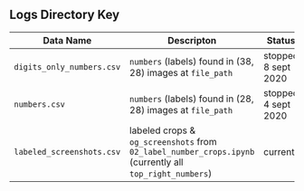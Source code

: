 ## Logs Directory Key
| Data Name | Descripton | Status
| ------------ | ---------- | -- |
| ` digits_only_numbers.csv ` | `numbers` (labels) found in (38, 28) images at `file_path` | stopped 8 sept 2020 |
| ` numbers.csv ` | `numbers` (labels) found in (28, 28) images at `file_path` | stopped 4 sept 2020 |
| ` labeled_screenshots.csv ` | labeled crops & `og_screenshots` from `02_label_number_crops.ipynb` (currently all `top_right_numbers`) | current |
